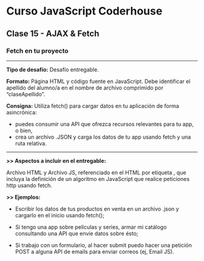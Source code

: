 # Curso JavaScript Coderhouse

## Clase 15 - AJAX & Fetch

### Fetch en tu proyecto

---

**Tipo de desafío:** 
Desafío entregable.

**Formato:** 
Página HTML y  código fuente en JavaScript. Debe identificar el apellido del alumno/a en el nombre de archivo comprimido por “claseApellido”.

**Consigna:** 
Utiliza fetch() para cargar datos en tu aplicación de forma asincrónica:
- puedes consumir una API que ofrezca recursos relevantes para tu app, o bien,
- crea un archivo .JSON y carga los datos de tu app usando fetch y una ruta relativa.

---

**>> Aspectos a incluir en el entregable:**

Archivo HTML y Archivo JS, referenciado en el HTML por etiqueta <script src="js/miarchivo.js"></script>, que incluya la definición de un algoritmo en JavaScript que realice peticiones http usando fetch.

**>> Ejemplos:**

- Escribir los datos de tus productos en venta en un archivo .json y cargarlo en el inicio usando fetch();

- Si tengo una app sobre películas y series, armar mi catálogo consultando una API que envíe datos sobre ésto;

- Si trabajo con un formulario, al hacer submit puedo hacer una petición POST a alguna API de emails para enviar correos (ej, Email JS).
